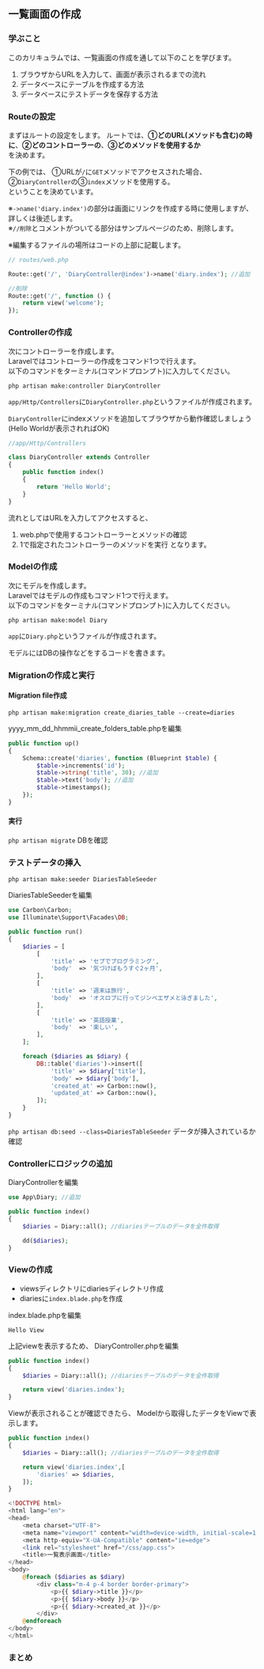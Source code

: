 ## 一覧画面の作成
### 学ぶこと
このカリキュラムでは、一覧画面の作成を通して以下のことを学びます。  
1. ブラウザからURLを入力して、画面が表示されるまでの流れ
2. データベースにテーブルを作成する方法
3. データベースにテストデータを保存する方法

### Routeの設定
まずはルートの設定をします。
ルートでは、**①どのURL(メソッドも含む)の時に**、**②どのコントローラーの**、**③どのメソッドを使用するか**  
を決めます。  

下の例では、
①URLが`/`に`GET`メソッドでアクセスされた場合、②`DiaryController`の③`index`メソッドを使用する。  
ということを決めています。  

※`->name('diary.index')`の部分は画面にリンクを作成する時に使用しますが、  
詳しくは後述します。  
※`//削除`とコメントがついてる部分はサンプルページのため、削除します。  

※編集するファイルの場所はコードの上部に記載します。  

```php
// routes/web.php

Route::get('/', 'DiaryController@index')->name('diary.index'); //追加

//削除
Route::get('/', function () {
    return view('welcome');
});
```

### Controllerの作成
次にコントローラーを作成します。  
Laravelではコントローラーの作成をコマンド1つで行えます。  
以下のコマンドをターミナル(コマンドプロンプト)に入力してください。  

`php artisan make:controller DiaryController`

`app/Http/Controllers`に`DiaryController.php`というファイルが作成されます。  

`DiaryController`にindexメソッドを追加してブラウザから動作確認しましょう(Hello Worldが表示されればOK)
```php
//app/Http/Controllers

class DiaryController extends Controller
{
    public function index()
    {
        return 'Hello World';
    }
}
```

流れとしてはURLを入力してアクセスすると、  
1. web.phpで使用するコントローラーとメソッドの確認
2. 1で指定されたコントローラーのメソッドを実行
となります。


### Modelの作成
次にモデルを作成します。  
Laravelではモデルの作成もコマンド1つで行えます。  
以下のコマンドをターミナル(コマンドプロンプト)に入力してください。  

`php artisan make:model Diary`

`app`に`Diary.php`というファイルが作成されます。  

モデルにはDBの操作などをするコードを書きます。  

### Migrationの作成と実行
#### Migration file作成
`php artisan make:migration create_diaries_table --create=diaries`

yyyy_mm_dd_hhmmii_create_folders_table.phpを編集
```php
public function up()
{
    Schema::create('diaries', function (Blueprint $table) {
        $table->increments('id'); 
        $table->string('title', 30); //追加
        $table->text('body'); //追加
        $table->timestamps();
    });
}
```

#### 実行
`php artisan migrate`
DBを確認

### テストデータの挿入
`php artisan make:seeder DiariesTableSeeder`


DiariesTableSeederを編集
```php
use Carbon\Carbon;
use Illuminate\Support\Facades\DB;

public function run()
{
    $diaries = [
        [
            'title' => 'セブでプログラミング',
            'body'  => '気づけばもうすぐ2ヶ月',
        ],
        [
            'title' => '週末は旅行',
            'body'  => 'オスロブに行ってジンベエザメと泳ぎました',
        ],
        [
            'title' => '英語授業',
            'body'  => '楽しい',
        ],
    ];

    foreach ($diaries as $diary) {
        DB::table('diaries')->insert([
            'title' => $diary['title'],
            'body' => $diary['body'],
            'created_at' => Carbon::now(),
            'updated_at' => Carbon::now(),
        ]);
    }
}
```


`php artisan db:seed --class=DiariesTableSeeder`
データが挿入されているか確認


### Controllerにロジックの追加
DiaryControllerを編集
```php
use App\Diary; //追加

public function index()
{
    $diaries = Diary::all(); //diariesテーブルのデータを全件取得

    dd($diaries);
}
```

### Viewの作成
- viewsディレクトリにdiariesディレクトリ作成
- diariesに`index.blade.php`を作成

index.blade.phpを編集
```
Hello View
```

上記viewを表示するため、
DiaryController.phpを編集
```php
public function index()
{
    $diaries = Diary::all(); //diariesテーブルのデータを全件取得

    return view('diaries.index');
}
```

Viewが表示されることが確認できたら、
Modelから取得したデータをViewで表示します。
```php
public function index()
{
    $diaries = Diary::all(); //diariesテーブルのデータを全件取得

    return view('diaries.index',[
        'diaries' => $diaries,
    ]);
}
```

```php
<!DOCTYPE html>
<html lang="en">
<head>
    <meta charset="UTF-8">
    <meta name="viewport" content="width=device-width, initial-scale=1.0">
    <meta http-equiv="X-UA-Compatible" content="ie=edge">
    <link rel="stylesheet" href="/css/app.css">
    <title>一覧表示画面</title>
</head>
<body>
    @foreach ($diaries as $diary)
        <div class="m-4 p-4 border border-primary">
            <p>{{ $diary->title }}</p>
            <p>{{ $diary->body }}</p>
            <p>{{ $diary->created_at }}</p>
        </div>
    @endforeach
</body>
</html>
```

### まとめ



